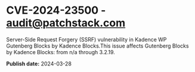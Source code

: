 # CVE-2024-23500 - audit@patchstack.com

Server-Side Request Forgery (SSRF) vulnerability in Kadence WP Gutenberg Blocks by Kadence Blocks.This issue affects Gutenberg Blocks by Kadence Blocks: from n/a through 3.2.19.



**Publish date:** 2024-03-28
